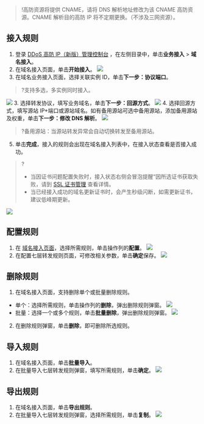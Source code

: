 >!高防资源将提供 CNAME，请将 DNS 解析地址修改为该 CNAME 高防资源。CNAME 解析目的高防 IP 将不定期更换。（不涉及三网资源）。
>
## 接入规则
1. 登录 [DDoS 高防 IP（新版）管理控制台](https://console.cloud.tencent.com/ddos/antiddos-advanced/access/l4) ，在左侧目录中，单击**业务接入** > **域名接入**。
2. 在域名接入页面，单击**开始接入**。
![](https://qcloudimg.tencent-cloud.cn/raw/db44511683c6c877527023e42812f16f.png)
2. 在域名业务接入页面，选择关联实例 ID，单击**下一步：协议端口**。
>?支持多选，多实例同时接入。
>
![](https://qcloudimg.tencent-cloud.cn/raw/cb34d158285b13da22e52584bd033596.png)
3. 选择转发协议，填写业务域名，单击**下一步：回源方式**。
![](https://qcloudimg.tencent-cloud.cn/raw/9008be0bbb7cf30ebafef96185b51a96.png)
4. 选择回源方式，填写源站 IP+端口或源站域名。如有备用源站可选中备用源站，添加备用源站及权重，单击**下一步：修改 DNS 解析**。
![](https://qcloudimg.tencent-cloud.cn/raw/4e74eb71b6b7f52965bf142db1f3f38b.png)
>?备用源站：当源站转发异常会自动切换转发至备用源站。
>
5. 单击**完成**，接入的规则会出现在域名接入列表中，在接入状态查看是否接入成功。
>?
>- 当因证书问题配置失败时，接入状态右侧会冒泡提醒“因所选证书获取失败，请到 [SSL 证书管理](https://console.cloud.tencent.com/ssl) 查看详情。
>- 当已经接入成功的域名更新证书时，会产生秒级闪断，如需更新证书，建议低峰期更新。
>
![](https://qcloudimg.tencent-cloud.cn/raw/befd1427e53b0bbf1d5e4545b9892efe.png)


## 配置规则
1. 在 [域名接入页面](https://console.cloud.tencent.com/ddos/antiddos-advanced/access/l4)，选择所需规则，单击操作列的**配置**。
![](https://qcloudimg.tencent-cloud.cn/raw/5925c2102ce33ea8c3329ddb4f0a9889.png)
2. 在配置七层转发规则页面，可修改相关参数，单击**确定**保存。
![](https://qcloudimg.tencent-cloud.cn/raw/e3e1641249446db10e319cbbd85a6278.png)

## 删除规则
1. 在域名接入页面，支持删除单个或批量删除规则。
 - 单个：选择所需规则，单击操作列的**删除**，弹出删除规则弹窗。
![](https://qcloudimg.tencent-cloud.cn/raw/cfd72d7912c453435a10c09a4b80c550.png)
 - 批量：选择一个或多个规则，单击**批量删除**，弹出删除规则弹窗。
![](https://qcloudimg.tencent-cloud.cn/raw/2170476d8b9f03c74719e6b55216737c.png)
2. 在删除规则弹窗，单击**删除**，即可删除所选规则。

## 导入规则
1. 在域名接入页面，单击**批量导入**。
2. 在批量导入七层转发规则弹窗，填写所需规则，单击**确定**。
![](https://qcloudimg.tencent-cloud.cn/raw/7d2193602b45d3a893eceb8a5c476f3a.png)


## 导出规则
1. 在域名接入页面，单击**导出规则**。
2. 在批量导入七层转发规则弹窗，选择所需规则，单击**复制**。
![](https://qcloudimg.tencent-cloud.cn/raw/52691136873172d003350c2e7b6985e8.png)
